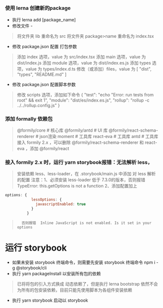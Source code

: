 ##

### 使用 lerna 创建新的package
* 执行 lerna add [package_name]
* 修改文件 - 
> 将文件夹 lib 重命名为 src
> 将文件夹 package>name 重命名为 index.tsx
* 修改 package.json 配置 打包参数
> 添加 index 选项，value 为 src/index.tsx
> 添加 main 选项，value 为 dist/index.js
> 添加 module 选项，value 为 dist/index.es.js
> 添加 types 选项，value 为 types/index.d.ts
> 修改（或添加）files，value 为 [ "dist", "types", "README.md" ]
* 修改 package.json 配置脚本参数
>  修改 scripts 选项，添加如下命令
> {
>   "test": "echo \"Error: run tests from root\" && exit 1",
>   "module": "dist/es/index.es.js",
>   "rollup": "rollup -c ../../rollup.config.js"
> }


### 添加 formally 依赖包
> @formily/core # 核心库
> @formily/antd # UI 库
> @formily/react-schema-renderer # json渲染
> moment # 工具库
> react-eva # 工具库
> antd # 工具库
>   接入 formily 2.x ，可以删除 @formily/react-schema-renderer 和 react-eva ，添加 @formily/react


### 接入 formily 2.x  时，运行 yarn storybook报错：无法解析 less，
> 安装依赖 less、less-loader，在 .storybook/main.js 中添加 对 less 解析的配置
> 注意：1、必须安装 less-loader 低于 7.3.0的版本，否则报错 TypeError: this.getOptions is not a function
>      2、添加配置加上 
```javascript
options: {
            lessOptions: {
              javascriptEnabled: true
            }
          }
```
>       否则报错  Inline JavaScript is not enabled. Is it set in your options

# 运行 storybook
* 如果未安装 storybook 终端命令，则需要先安装 storybook 终端命令 npm i -g @storybook/cli
* 执行 yarn packageInstall 以安装所有包的依赖
> 已将将包的引入方式换成 动态依赖了，但是执行 lerna bootstrap 依然不会为所有的包安装依赖，目前只能先使用脚本为各组件安装依赖
* 执行 yarn storybook 启动以 storybook